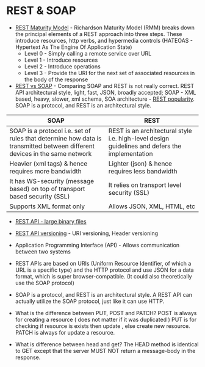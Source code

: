 # REST & SOAP
* [REST Maturity Model](https://martinfowler.com/articles/richardsonMaturityModel.html) - Richardson Maturity Model (RMM) breaks down the principal elements of a REST approach into three steps. These introduce resources, http verbs, and hypermedia controls (HATEOAS - Hypertext As The Engine Of Application State)
    * Level 0 - Simply calling a remote service over URL 
    * Level 1 - Introduce resources
    * Level 2 - Introduce operations
    * Level 3 - Provide the URI for the next set of associated resources in the body of the response
* [REST vs SOAP](https://www.upwork.com/hiring/development/soap-vs-rest-comparing-two-apis/) - Comparing SOAP and REST is not really correct. REST API architectural style, light, fast, JSON, broadly accepted; SOAP - XML based, heavy, slower, xml schema, SOA architecture - [REST popularity](https://www.quora.com/Why-is-REST-becoming-more-popular-than-SOAP-these-days). 
SOAP is a protocol, and REST is an architectural style.

| SOAP      | REST |
| ----------- | ----------- |
| SOAP is a protocol i.e. set of rules that determine how data is transmitted between different devices in the same network      | REST is an architectural style i.e. high-level design guidelines and defers the implementation     |
| Heavier (xml tags) & hence requires more bandwidth    | Lighter (json) & hence requires less bandwidth        |
| It has WS-security (message based) on top of transport based security (SSL) | It relies on transport level security (SSL) |
| Supports XML format only | Allows JSON, XML, HTML, etc |

* [REST API - large binary files](https://docs.microsoft.com/en-us/azure/architecture/best-practices/api-design#support-partial-responses-for-large-binary-resources)
* [REST API versioning](https://docs.microsoft.com/en-us/azure/architecture/best-practices/api-design#versioning-a-restful-web-api) - URI versioning, Header versioning

* Application Programming Interface (API) - Allows communication between two systems 
* REST APIs are based on URIs (Uniform Resource Identifier, of which a URL is a specific type) and the HTTP protocol and use JSON for a data format, which is super browser-compatible. (It could also theoretically use the SOAP protocol) 
* SOAP is a protocol, and REST is an architectural style. A REST API can actually utilize the SOAP protocol, just like it can use HTTP.
* What is the difference between PUT, POST and PATCH? POST is always for creating a resource ( does not matter if it was duplicated ) PUT is for checking if resource is exists then update , else create new resource. PATCH is always for update a resource.
* What is difference between head and get? The HEAD method is identical to GET except that the server MUST NOT return a message-body in the response.
